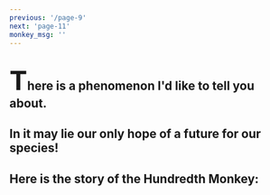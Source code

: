 ```yaml
---
previous: '/page-9'
next: 'page-11'
monkey_msg: ''
---
```


## <span style="font-size:47px;">T</span>here is a phenomenon I'd like to tell you about.

## In it may lie our only hope of a future for our species!

## Here is the story of the Hundredth Monkey:
